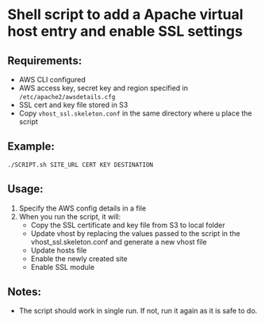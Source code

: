 # Shell script to add a Apache virtual host entry and enable SSL settings

## Requirements:
-	AWS CLI configured
-	AWS access key, secret key and region specified in `/etc/apache2/awsdetails.cfg`
-	SSL cert and key file stored in S3
-   Copy `vhost_ssl.skeleton.conf` in the same directory where u place the script

## Example:
```
./SCRIPT.sh SITE_URL CERT KEY DESTINATION
```

## Usage:
1. Specify the AWS config details in a file
2. When you run the script, it will:
	- Copy the SSL certificate and key file from S3 to local folder
	- Update vhost by replacing the values passed to the script in the vhost_ssl.skeleton.conf and generate a new vhost file
	- Update hosts file
	- Enable the newly created site
	- Enable SSL module

## Notes:
- The script should work in single run. If not, run it again as it is safe to do.
